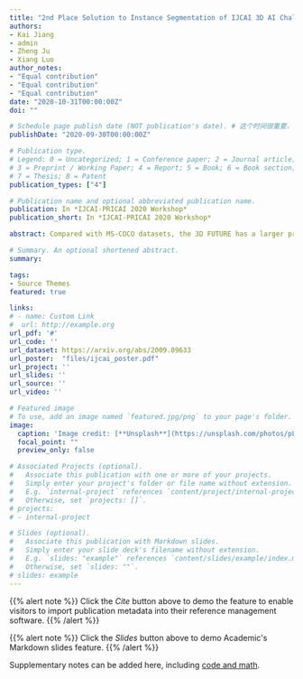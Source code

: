 ```yaml
---
title: "2nd Place Solution to Instance Segmentation of IJCAI 3D AI Challenge 2020"
authors:
- Kai Jiang
- admin
- Zheng Ju
- Xiang Luo
author_notes:
- "Equal contribution"
- "Equal contribution"
- "Equal contribution"
date: "2020-10-31T00:00:00Z"
doi: ""

# Schedule page publish date (NOT publication's date). # 这个时间很重要，必须要写，且不可以迟于上面的时间
publishDate: "2020-09-30T00:00:00Z"

# Publication type.
# Legend: 0 = Uncategorized; 1 = Conference paper; 2 = Journal article;
# 3 = Preprint / Working Paper; 4 = Report; 5 = Book; 6 = Book section;
# 7 = Thesis; 8 = Patent
publication_types: ["4"]

# Publication name and optional abbreviated publication name.
publication: In *IJCAI-PRICAI 2020 Workshop*
publication_short: In *IJCAI-PRICAI 2020 Workshop*

abstract: Compared with MS-COCO datasets, the 3D FUTURE has a larger proportion of large objects which area is greater than 96×96 pixels. As getting fine boundaries is vitally important for large object segmentation, Mask R-CNN with PointRend is selected as the base segmentation framework to output high-quality object boundaries. Besides, a better engine that integrates ResNeSt, FPN and DCNv2 and a range of effective tricks that including multi-scale training and test time augmentation are applied to improve segmentation performance. Our best performance is an ensemble of four models (three PointRend-based models and SOLOv2), which won the 2nd place in IJCAI-PRICAI 3D AI Challenge 2020: Instance Segmentation.

# Summary. An optional shortened abstract.
summary: 

tags:
- Source Themes
featured: true

links:
# - name: Custom Link
#  url: http://example.org
url_pdf: '#'
url_code: ''
url_dataset: https://arxiv.org/abs/2009.09633
url_poster:  "files/ijcai_poster.pdf"
url_project: ''
url_slides: ''
url_source: ''
url_video: ''

# Featured image
# To use, add an image named `featured.jpg/png` to your page's folder. 
image:
  caption: 'Image credit: [**Unsplash**](https://unsplash.com/photos/pLCdAaMFLTE)'
  focal_point: ""
  preview_only: false

# Associated Projects (optional).
#   Associate this publication with one or more of your projects.
#   Simply enter your project's folder or file name without extension.
#   E.g. `internal-project` references `content/project/internal-project/index.md`.
#   Otherwise, set `projects: []`.
# projects:
# - internal-project

# Slides (optional).
#   Associate this publication with Markdown slides.
#   Simply enter your slide deck's filename without extension.
#   E.g. `slides: "example"` references `content/slides/example/index.md`.
#   Otherwise, set `slides: ""`.
# slides: example
---
```


{{% alert note %}}
Click the *Cite* button above to demo the feature to enable visitors to import publication metadata into their reference management software.
{{% /alert %}}

{{% alert note %}}
Click the *Slides* button above to demo Academic's Markdown slides feature.
{{% /alert %}}

Supplementary notes can be added here, including [code and math](https://sourcethemes.com/academic/docs/writing-markdown-latex/).

